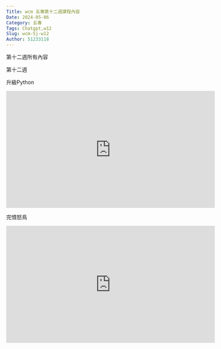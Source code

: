 ```yaml
---
Title: wcm 五專第十二週課程內容
Date: 2024-05-06 
Category: 五專
Tags: Chatgpt,w12
Slug: wcm-5j-w12
Author: 51233118
---
```


第十二週所有內容

<!-- PELICAN_END_SUMMARY -->

第十二週

升級Python

<iframe width="560" height="315" src="https://www.youtube.com/embed/W7zTJ76sPuw?si=l7vPpzyPIQ6pqje1" title="YouTube video player" frameborder="0" allow="accelerometer; autoplay; clipboard-write; encrypted-media; gyroscope; picture-in-picture; web-share" referrerpolicy="strict-origin-when-cross-origin" allowfullscreen></iframe>

完憤怒鳥

<iframe width="560" height="315" src="https://www.youtube.com/embed/NPZPUcVlU5w?si=iFPSZ3rmwWfIDXkB" title="YouTube video player" frameborder="0" allow="accelerometer; autoplay; clipboard-write; encrypted-media; gyroscope; picture-in-picture; web-share" referrerpolicy="strict-origin-when-cross-origin" allowfullscreen></iframe>